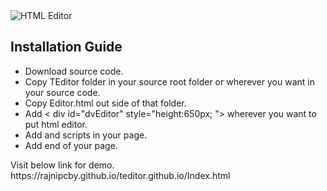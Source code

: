 <picture>
  <source media="(prefers-color-scheme: dark)" srcset="https://rajnipcby.github.io/teditor.github.io/images/editor-scr.png">
  <source media="(prefers-color-scheme: light)" srcset="https://rajnipcby.github.io/teditor.github.io/images/editor-scr.png">
  <img alt="HTML Editor" src="https://rajnipcby.github.io/teditor.github.io/images/editor-scr.png">
</picture>
<h2>Installation Guide</h2>
<ul>
  <li>
    Download source code.
  </li>
  <li>
    Copy TEditor folder in your source root folder or wherever you want in your source code.
  </li>  
  <li>
    Copy Editor.html out side of that folder.
  </li>
  <li>
    Add < div id="dvEditor" style="height:650px; "></div > wherever you want to put html editor.
  </li>
  <li>
    Add <script src="TEditor/scripts/jquery.js"></script> and <script src="TEditor/ClientTEditor_V3.min.js"></script> scripts in your page.
  </li>
  <li>
    Add <script>LoadTEditor('dvEditor', '');</script> end of your page. 
  </li>
</ul>
Visit below link for demo.<br />
https://rajnipcby.github.io/teditor.github.io/Index.html
